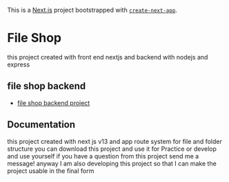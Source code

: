This is a [Next.js](https://nextjs.org/) project bootstrapped with [`create-next-app`](https://github.com/vercel/next.js/tree/canary/packages/create-next-app).


# File Shop

this project created with front end nextjs and backend with nodejs and express



## file shop backend

- [file shop backend project](https://github.com/narimant/ustashownodejs)





## Documentation

this project created with next js v13 and app route system for file and folder structure
you can download this project and use it for Practice or develop and use yourself
if you have a question from this project send me a message!
anyway I am also developing this project so that I can make the project usable in the final form





